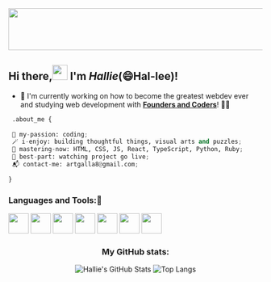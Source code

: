 <img src="https://braydoncoyer.dev/_next/image?url=https%3A%2F%2Fres.cloudinary.com%2Fbraydoncoyer%2Fimage%2Fupload%2Fv1642953750%2Fglowing_gradient_background_tailwind_banner.jpg&w=1200&q=75" width="1920px" height="83px"/>
<!-- <p align="right"><img width="15%" src="https://github.com/alansmathew/alansmathew/raw/master/lang.gif" alt="lang image here" /></p> -->
 

## Hi there,<img src="https://media.giphy.com/media/hvRJCLFzcasrR4ia7z/giphy.gif" width="30px"> I'm *Hallie*(😄Hal-lee)!


- 🔭 I'm currently working on how to become the greatest webdev ever and studying web development with [__Founders and Coders__](https://github.com/foundersandcoders)!	👩‍🎓
 
 
```python
 .about_me {
 
 🧩 my-passion: coding;
 🪄 i-enjoy: building thoughtful things, visual arts and puzzles;
 🏹 mastering-now: HTML, CSS, JS, React, TypeScript, Python, Ruby;
 🎉 best-part: watching project go live;
 📬 contact-me: artgalla8@gmail.com;
 
}
```

 
 
### Languages and Tools::space_invader:

<img src="https://user-images.githubusercontent.com/82417131/150440415-53e6f902-bb2d-4747-9d61-c454498881f6.png"  width="40" height="40" /> <img src="https://user-images.githubusercontent.com/82417131/150440422-8d250756-e9dc-4531-b15c-338000ff3318.png"  width="40" height="40" /> <img src="https://user-images.githubusercontent.com/82417131/150439768-192b6522-08b9-4f3f-9116-f1c6b680f739.png" width="40" height="40" /> <img src="https://user-images.githubusercontent.com/82417131/150440790-5ecc5156-c32c-40a2-9922-dac5282b9c15.png" width="40" height="40" /> <img src="https://user-images.githubusercontent.com/82417131/150440799-75c0e38e-0911-4222-9918-e1cf3ee6dc82.png" width="40" height="40" /> <img src="https://user-images.githubusercontent.com/82417131/150440823-8705b586-929f-47f7-870d-3914221dcd0c.png" width="40" height="40" /> <img src="https://user-images.githubusercontent.com/82417131/150441022-c3bf6781-2671-4211-8b2c-443f571674da.png" width="40" height="40"/>

 
<div align="center">
  
### My GitHub stats:

![Hallie's GitHub Stats](https://github-readme-stats.vercel.app/api?username=Vasystus&theme=buefy&hide=stars&count_private=true&show_icons=true)
![Top Langs](https://github-readme-stats.vercel.app/api/top-langs/?username=Vasystus&theme=buefy&layout=default)

</div>

